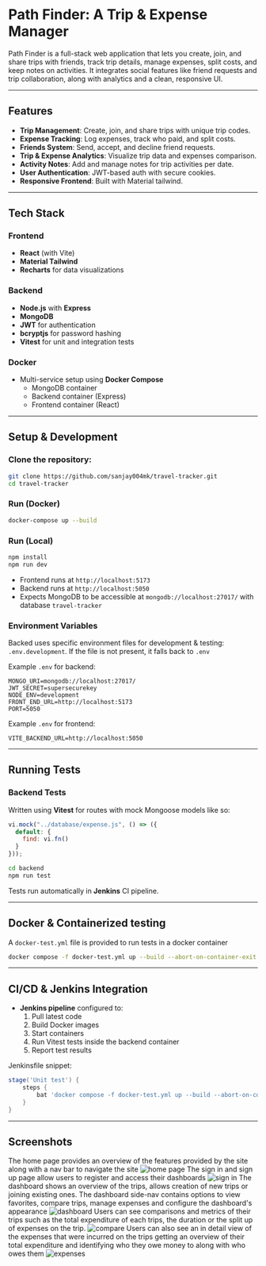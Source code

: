# Path Finder: A Trip & Expense Manager

Path Finder is a full-stack web application that lets you create, join, and share trips with friends, track trip details, manage expenses, split costs, and keep notes on activities. It integrates social features like friend requests and trip collaboration, along with analytics and a clean, responsive UI.

---

## Features

- **Trip Management**: Create, join, and share trips with unique trip codes.
- **Expense Tracking**: Log expenses, track who paid, and split costs.
- **Friends System**: Send, accept, and decline friend requests.
- **Trip & Expense Analytics**: Visualize trip data and expenses comparison.
- **Activity Notes**: Add and manage notes for trip activities per date.
- **User Authentication**: JWT-based auth with secure cookies.
- **Responsive Frontend**: Built with Material tailwind.

---

## Tech Stack

### Frontend
- **React** (with Vite)
- **Material Tailwind**
- **Recharts** for data visualizations

### Backend
- **Node.js** with **Express**
- **MongoDB** 
- **JWT** for authentication
- **bcryptjs** for password hashing
- **Vitest** for unit and integration tests

### Docker
- Multi-service setup using **Docker Compose**
  - MongoDB container
  - Backend container (Express)
  - Frontend container (React)

---

## Setup & Development

### Clone the repository:
```bash
git clone https://github.com/sanjay004mk/travel-tracker.git
cd travel-tracker
```

### Run (Docker)
```bash
docker-compose up --build
```

### Run (Local)
```bash
npm install
npm run dev
```

- Frontend runs at `http://localhost:5173`
- Backend runs at `http://localhost:5050`
- Expects MongoDB to be accessible at `mongodb://localhost:27017/` with database `travel-tracker`

### Environment Variables

Backed uses specific environment files for development & testing: `.env.development`. If the file is not present, it falls back to `.env`

Example `.env` for backend:
```
MONGO_URI=mongodb://localhost:27017/
JWT_SECRET=supersecurekey
NODE_ENV=development
FRONT_END_URL=http://localhost:5173
PORT=5050
```

Example `.env` for frontend:
```
VITE_BACKEND_URL=http://localhost:5050
```

---

## Running Tests

### Backend Tests
Written using **Vitest** for routes with mock Mongoose models like so:
```javascript
vi.mock("../database/expense.js", () => ({
  default: {
    find: vi.fn()
  }
}));
```

```bash
cd backend
npm run test
```

Tests run automatically in **Jenkins** CI pipeline.

---

## Docker & Containerized testing

A `docker-test.yml` file is provided to run tests in a docker container
```bash
docker compose -f docker-test.yml up --build --abort-on-container-exit
```

---

## CI/CD & Jenkins Integration

- **Jenkins pipeline** configured to:
  1. Pull latest code
  2. Build Docker images
  3. Start containers
  4. Run Vitest tests inside the backend container
  5. Report test results

Jenkinsfile snippet:
```groovy
stage('Unit test') {
    steps {
        bat 'docker compose -f docker-test.yml up --build --abort-on-container-exit'
    }
}
```

---

## Screenshots

The home page provides an overview of the features provided by the site along with a nav bar to navigate the site
![home page](/screenshots/home.png)
The sign in and sign up page allow users to register and access their dashboards
![sign in](/screenshots/signin.png)
The dashboard shows an overview of the trips, allows creation of new trips or joining existing ones. The dashboard side-nav contains options to view favorites, compare trips, manage expenses and configure the dashboard's appearance
![dashboard](/screenshots/dashboard.png)
Users can see comparisons and metrics of their trips such as the total expenditure of each trips, the duration or the split up of expenses on the trip.
![compare](/screenshots/compare.png)
Users can also see an in detail view of the expenses that were incurred on the trips getting an overview of their total expenditure and identifying who they owe money to along with who owes them
![expenses](/screenshots/expenses.png)

